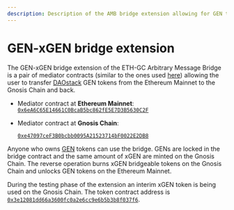 ```yaml
---
description: Description of the AMB bridge extension allowing for GEN token transfer
---
```


# GEN-xGEN bridge extension

The GEN-xGEN bridge extension of the ETH-GC Arbitrary Message Bridge is a pair of mediator contracts (similar to the ones used [here](https://docs.tokenbridge.net/amb-bridge/erc677-to-erc677-bridge-on-top-of-amb)) allowing the user to transfer [DAOstack](https://daostack.io) GEN tokens from the Ethereum Mainnet to the Gnosis Chain and back.

* Mediator contract at **Ethereum Mainnet**: [`0x6eA6C65E14661C0BcaB5bc862fE5E7D3B5630C2F`](https://etherscan.io/address/0x6eA6C65E14661C0BcaB5bc862fE5E7D3B5630C2F)
*   Mediator contract at **Gnosis Chain**:

    [`0xe47097ceF3B0bcbb0095A21523714bF0022E2DB8`](https://blockscout.com/xdai/mainnet/address/0xe47097ceF3B0bcbb0095A21523714bF0022E2DB8/transactions)

Anyone who owns [GEN](https://etherscan.io/token/0x543ff227f64aa17ea132bf9886cab5db55dcaddf) tokens can use the bridge. GENs are locked in the bridge contract and the same amount of xGEN are minted on the Gnosis Chain. The reverse operation burns xGEN bridgeable tokens on the Gnosis Chain and unlocks GEN tokens on the Ethereum Mainnet.

During the testing phase of the extension an interim xGEN token is being used on the Gnosis Chain. The token contract address is [`0x3e12081dd66a3600fc0a2e6cc9e6b5b3b8f037f6`](https://blockscout.com/xdai/mainnet/tokens/0x3e12081dd66a3600fc0a2e6cc9e6b5b3b8f037f6/token-transfers).
